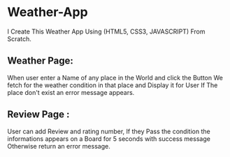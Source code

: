 # Weather-App
I Create This Weather App Using (HTML5, CSS3, JAVASCRIPT) From Scratch.

## Weather Page:
When user enter a Name of any place in the World and click the Button
We fetch for the weather condition in that place and Display it for User
If The place don't exist an error message appears.

## Review Page : 
User can add Review and rating number, If they Pass the condition
the informations appears on a Board for 5 seconds with success message 
Otherwise return an error message.

